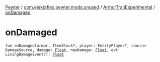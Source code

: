 [Pewter](../../index.md) / [com.ejektaflex.pewter.mods.unused](../index.md) / [ArmorTraitExperimental](index.md) / [onDamaged](./on-damaged.md)

# onDamaged

`fun onDamaged(armor: ItemStack?, player: EntityPlayer?, source: DamageSource, damage: `[`Float`](https://kotlinlang.org/api/latest/jvm/stdlib/kotlin/-float/index.html)`, newDamage: `[`Float`](https://kotlinlang.org/api/latest/jvm/stdlib/kotlin/-float/index.html)`, evt: LivingDamageEvent?): `[`Float`](https://kotlinlang.org/api/latest/jvm/stdlib/kotlin/-float/index.html)